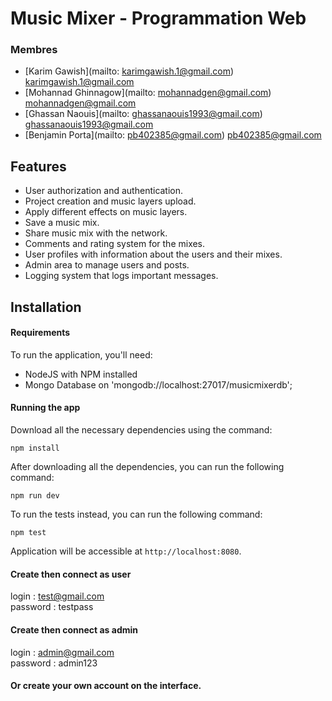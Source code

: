 # Music Mixer - Programmation Web

### Membres

- [Karim Gawish](mailto: karimgawish.1@gmail.com) <karimgawish.1@gmail.com>
- [Mohannad Ghinnagow](mailto: mohannadgen@gmail.com) <mohannadgen@gmail.com>
- [Ghassan Naouis](mailto: ghassanaouis1993@gmail.com) <ghassanaouis1993@gmail.com>
- [Benjamin Porta](mailto: pb402385@gmail.com) <pb402385@gmail.com>

## Features
* User authorization and authentication.
* Project creation and music layers upload.
* Apply different effects on music layers.
* Save a music mix.
* Share music mix with the network.
* Comments and rating system for the mixes.
* User profiles with information about the users and their mixes.
* Admin area to manage users and posts.
* Logging system that logs important messages.

## Installation

#### Requirements
To run the application, you'll need: <br />
* NodeJS with NPM installed
* Mongo Database on 'mongodb://localhost:27017/musicmixerdb';

#### Running the app
Download all the necessary dependencies using the command:<br />
```
npm install
```
After downloading all the dependencies, you can run the following command:<br />
```
npm run dev
```
To run the tests instead, you can run the following command: <br />
```
npm test
```

Application will be accessible at `http://localhost:8080`.

#### Create then connect as user
login : test@gmail.com<br/>
password : testpass<br/>

#### Create then connect as admin
login : admin@gmail.com<br/>
password : admin123<br/>

#### Or create your own account on the interface.
